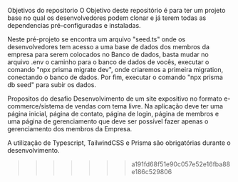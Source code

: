 Objetivos do repositorio
O Objetivo deste repositório é para ter um projeto base no qual os desenvolvedores podem clonar e já terem todas as dependencias pré-configuradas e instaladas.

Neste pré-projeto se encontra um arquivo "seed.ts" onde os desenvolvedores tem acesso a uma base de dados dos membros da empresa para serem colocados no Banco de dados, basta mudar no arquivo .env o caminho para o banco de dados de vocês, executar o comando "npx prisma migrate dev", onde criaremos a primeira migration, conectando o banco de dados. Por fim, executar o comando "npx prisma db seed" para subir os dados.

Propositos do desafio
Desenvolvimento de um site expositivo no formato e-commerce/sistema de vendas com tema livre. Na aplicação deve ter uma página inicial, página de contato, página de login, página de membros e uma página de gerenciamento que deve ser possível fazer apenas o gerenciamento dos membros da Empresa.

A utilização de Typescript, TailwindCSS e Prisma são obrigatórias durante o desenvolvimento.
>>>>>>> a191fd68f51e90c057e52e16fba88e186c529806
